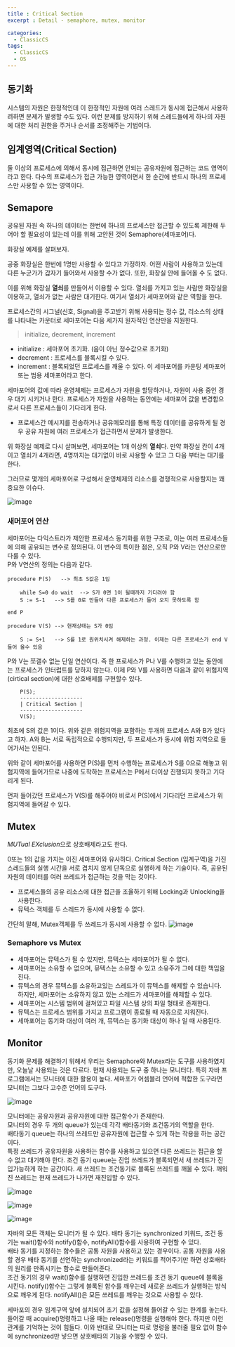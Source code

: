 ```yaml
---
title : Critical Section
excerpt : Detail - semaphore, mutex, monitor

categories:
  - ClassicCS
tags:
  - ClassicCS
  - OS
---  
```


## 동기화

시스템의 자원은 한정적인데 이 한정적인 자원에 여러 스레드가 동시에 접근해서 사용하려하면 문제가 발생할 수도 있다. 이런 문제를 방지하기 위해 스레드들에게 하나의 자원에 대한 처리 권한을 주거나 순서를 조정해주는 기법이다.  

## 임계영역(Critical Section)

둘 이상의 프로세스에 의해서 동시에 접근하면 안되는 공유자원에 접근하는 코드 영역이라고 한다. 다수의 프로세스가 접근 가능한 영역이면서 한 순간에 반드시 하나의 프로세스만 사용할 수 있는 영역이다.

## Semapore

공유된 자원 속 하나의 데이터는 한번에 하나의 프로세스만 접근할 수 있도록 제한해 두어야 할 필요성이 있는데 이를 위해 고안된 것이 Semaphore(세마포어)다.  

화장실 예제를 살펴보자.  

공중 화장실은 한번에 1명만 사용할 수 있다고 가정하자. 어떤 사람이 사용하고 있는데 다른 누군가가 갑자기 들어와서 사용할 수가 없다. 또한, 화장실 안에 들어올 수 도 없다.

이를 위해 화장실 **열쇠**를 만들어서 이용할 수 있다. 열쇠를 가지고 있는 사람만 화장실을 이용하고, 열쇠가 없는 사람은 대기한다. 여기서 열쇠가 세마포어와 같은 역할을 한다.

프로세스간의 시그널(신호, Signal)을 주고받기 위해 사용되는 정수 값, 리소스의 상태를 나타내는 카운터로 세마포어는 다음 세가지 원자적인 연산만을 지원한다.

> initialize, decrement, increment

- initialize : 세마포어 초기화. (음이 아닌 정수값으로 초기화)
- decrement : 프로세스를 블록시킬 수 있다.
- increment : 블록되었던 프로세스를 깨울 수 있다. 이 세마포어를 카운팅 세마포어 또는 범용 세마포어라고 한다.

세마포어의 값에 따라 운영체제는 프로세스가 자원을 할당하거나, 자원이 사용 중인 경우 대기 시키거나 한다. 프로세스가 자원을 사용하는 동안에는 세마포어 값을 변경함으로서 다른 프로세스들이 기다리게 한다.

- 프로세스간 메시지를 전송하거나 공유메모리를 통해 특정 데이터를 공유하게 될 경우 공유 자원에 여러 프로세스가 접근하면서 문제가 발생한다.

위 화장실 예제로 다시 살펴보면, 세마포어는 1개 이상의 **열쇠**다. 만약 화장실 칸이 4개이고 열쇠가 4개라면, 4명까지는 대기없이 바로 사용할 수 있고  그 다음 부터는 대기를 한다.  

그러므로 몇개의 세마포어로 구성해서 운영체제의 리소스를 경쟁적으로 사용할지는 꽤 중요한 이슈다.

![image](https://user-images.githubusercontent.com/44635266/68373492-65991c80-0186-11ea-882a-be04a3765046.png)

### 새머포어 연산

세마포어는 다익스트라가 제안한 프로세스 동기화를 위한 구조로, 이는 여러 프로세스들에 의해 공유되는 변수로 정의된다. 이 변수의 특이한 점은, 오직 P와 V라는 연산으로만 다룰 수 있다.  
P와 V연산의 정의는 다음과 같다.   

```
procedure P(S)   --> 최초 S값은 1임

    while S=0 do wait  --> S가 0면 1이 될때까지 기다려야 함
    S := S-1   --> S를 0로 만들어 다른 프로세스가 들어 오지 못하도록 함

end P

procedure V(S) --> 현재상태는 S가 0임

    S := S+1   --> S를 1로 원위치시켜 해제하는 과정. 이제는 다른 프로세스가 end V 들어 올수 있음
```

P와 V는 쪼갤수 없는 단일 연산이다. 즉 한 프로세스가 P나 V를 수행하고 있는 동안에는 프로세스가 인터럽트를 당하지 않는다. 이제 P와 V를 사용하면 다음과 같이 위험지역(cirtical section)에 대한 상호배제를 구현할수 있다. 

```
    P(S);
    --------------------
    | Critical Section |
    --------------------
    V(S);           
```

최초에 S의 값은 1이다. 위와 같은 위험지역을 포함하는 두개의 프로세스 A와 B가 있다고 하자. A와 B는 서로 독립적으로 수행되지만, 두 프로세스가 동시에 위험 지역으로 들어가서는 안된다.

위와 같이 세마포어를 사용하면 P(S)를 먼저 수행하는 프로세스가 S를 0으로 해놓고 위험지역에 들어가므로 나중에 도착하는 프로세스는 P에서 더이상 진행되지 못하고 기다리게 된다.

먼저 들어갔던 프로세스가 V(S)를 해주어야 비로서 P(S)에서 기다리던 프로세스가 위험지역에 들어갈 수 있다.  


## Mutex

*MUTual EXclusion*으로 상호배제라고도 한다.

0또는 1의 값을 가지는 이진 세마포어와 유사하다. Critical Section (임계구역)을 가진 스레드들의 실행 시간을 서로 겹치지 않게 단독으로 실행하게 하는 기술이다. 즉, 공유된 자원의 데이터를 여러 쓰레드가 접근하는 것을 막는 것이다.

- 프로세스들의 공유 리소스에 대한 접근을 조율하기 위해 Locking과 Unlocking을 사용한다.
- 뮤텍스 객체를 두 스레드가 동시에 사용할 수 없다.

간단히 말해, Mutex객체를 두 쓰레드가 동시에 사용할 수 없다.
![image](https://user-images.githubusercontent.com/44635266/68373496-6762e000-0186-11ea-8189-a89f2569022b.png)

### Semaphore vs Mutex

- 세마포어는 뮤텍스가 될 수 있지만, 뮤텍스는 세마포어가 될 수 없다.
- 세마포어는 소유할 수 없으며, 뮤텍스는 소유할 수 있고 소유주가 그에 대한 책임을 진다.
- 뮤텍스의 경우 뮤텍스를 소유하고있는 스레드가 이 뮤텍스를 해제할 수 있습니다. 하지만, 세마포어는 소유하지 않고 있는 스레드가 세마포어를 해제할 수 있다.
- 세마포어는 시스템 범위에 걸쳐있고 파일 시스템 상의 파일 형태로 존재한다.
- 뮤텍스는 프로세스 범위를 가지고 프로그램이 종료될 때 자동으로 지워진다.
- 세마포어는 동기화 대상이 여러 개, 뮤텍스는 동기화 대상이 하나 일 때 사용된다.

## Monitor

동기화 문제를 해결하기 위해서 우리는 Semaphore와 Mutex라는 도구를 사용하였지만, 오늘날 사용되는 것은 다르다. 현재 사용되는 도구 중 하나는 모니터다. 특히 자바 프로그램에서는 모니터에 대한 활용이 높다. 세마포가 어셈블리 언어에 적합한 도구라면 모니터는 그보다 고수준 언어의 도구다.  

![image](https://user-images.githubusercontent.com/34998051/68747285-8e655a00-063d-11ea-8f84-18a1623f4ad5.png)

모니터에는 공유자원과 공유자원에 대한 접근함수가 존재한다.  
모니터의 경우 두 개의 queue가 있는데 각각 배타동기와 조건동기의 역할을 한다.  
배타동기 queue는 하나의 쓰레드만 공유자원에 접근할 수 있게 하는 작용을 하는 공간이다.  
특정 쓰레드가 공유자원을 사용하는 함수를 사용하고 있으면 다른 쓰레드는 접근을 할 수 없고 대기해야 한다. 조건 동기 queue는 진입 쓰레드가 블록되면서 새 쓰레드가 진입가능하게 하는 공간이다. 새 쓰레드는 조건동기로 블록된 쓰레드를 깨울 수 있다. 깨워진 쓰레드는 현재 쓰레드가 나가면 재진입할 수 있다.

![image](https://user-images.githubusercontent.com/44635266/68396979-cbe96380-01b5-11ea-9f2d-07ba87c90593.png)

![image](https://user-images.githubusercontent.com/44635266/68396981-cd1a9080-01b5-11ea-9734-355d8b86a19b.png)

![image](https://user-images.githubusercontent.com/44635266/68396987-cee45400-01b5-11ea-9702-914760d6d2b5.png)

자바의 모든 객체는 모니터가 될 수 있다. 배타 동기는 synchronized 키워드, 조건 동기는 wait()함수와 notify()함수, notifyAll()함수를 사용하여 구현할 수 있다.  
배타 동기를 지정하는 함수들은 공통 자원을 사용하고 있는 경우이다. 공통 자원을 사용할 경우 배타 동기를 선언하는 synchronized라는 키워드를 적어주기만 하면 상호배타의 원리를 만족시키는 함수로 만들어준다.  
조건 동기의 경우 wait()함수를 실행하면 진입한 쓰레드를 조건 동기 queue에 블록을 시킨다. notify()함수는 그렇게 블록된 함수를 깨우는데 새로운 쓰레드가 실행하는 방식으로 깨우게 된다. notifyAll()은 모든 쓰레드를 깨우는 것으로 사용할 수 있다.

세마포의 경우 임계구역 앞에 설치되어 초기 값을 설정해 들어갈 수 있는 한계를 놓는다. 들어갈 때 acquire()명령하고 나올 때는 release()명령을 실행해야 한다. 하지만 이런 관계를 기억하는 것이 힘들다. 이와 반대로 모니터는 따로 명령을 불러줄 필요 없이 함수에 synchronized만 넣으면 상호배타의 기능을 수행할 수 있다.
